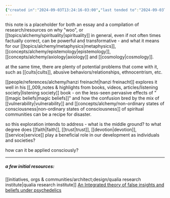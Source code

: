 ```yaml
---
{"created in":"2024-09-03T13:24:16-03:00","last tended to":"2024-09-03T13:49:33-03:00","tags":["alchemy","essay","placeholder","🌱"],"dg-publish":true,"notestage":["🌱"],"permalink":"/writings/minimum-viable-woo/","dgPassFrontmatter":true,"created":"2024-09-03T13:24:16.832-03:00","updated":"2024-09-24T16:05:01.149-03:00"}
---
```


this note is a placeholder for both an essay and a compilation of research/resources on why "woo", or [[topics/alchemy/spirituality\|spirituality]] in general, even if not often times factually correct, can be powerful and transformative - and what it means for our [[topics/alchemy/metaphysics\|metaphysics]], [[concepts/alchemy/epistemology\|epistemology]], [[concepts/alchemy/axiology\|axiology]] and [[cosmology\|cosmology]].

at the same time, there are plenty of potential problems that come with it, such as [[cults\|cults]], abusive behaviors/relationships, ethnocentrism, etc.

[[people/references/alchemy/hanzi freinacht\|hanzi freinacht]] explores it well in his [[_009_notes & highlights from books, videos, articles/listening society\|listening society]] book - on the less-seen pervasive effects of "[[magic beliefs\|magic beliefs]]" and how the confusion bred by the mix of [[vulnerability\|vulnerability]] and [[concepts/alchemy/non-ordinary states of consciousness\|non-ordinary states of consciousness]] of spiritual communities can be a recipe for disaster.

so this exploration intends to address - what is the middle ground? to what degree does [[faith\|faith]], [[trust\|trust]], [[devotion\|devotion]], [[service\|service]] play a beneficial role in our development as individuals and societies?

how can it be applied consciously?

---

##### a few initial resources:

[[initiatives, orgs & communities/architect;design/qualia research institute\|qualia research institute]]
[An Integrated theory of false insights and beliefs under psychedelics](https://www.nature.com/articles/s44271-024-00120-6)